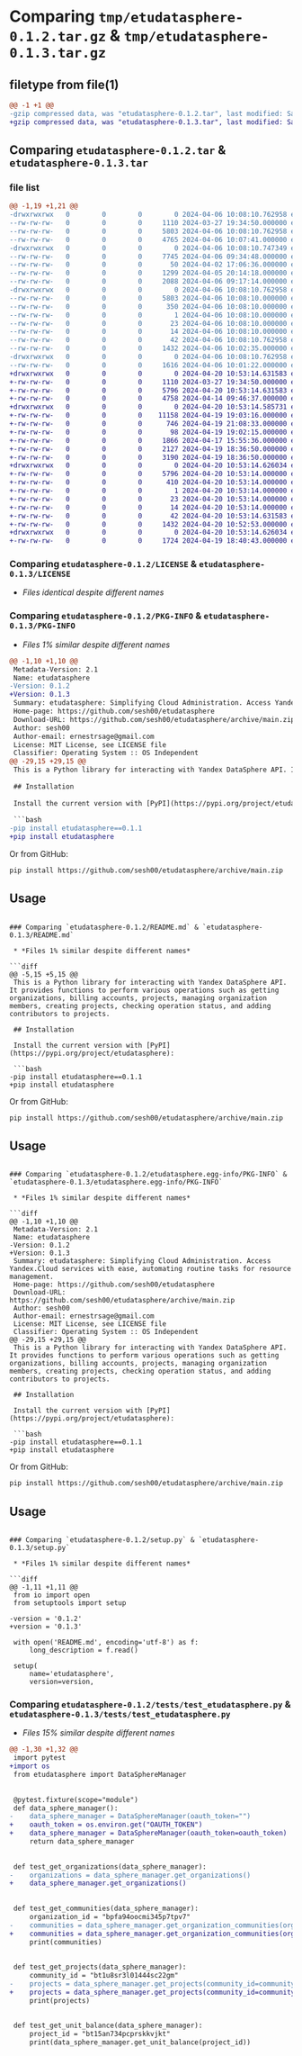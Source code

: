 # Comparing `tmp/etudatasphere-0.1.2.tar.gz` & `tmp/etudatasphere-0.1.3.tar.gz`

## filetype from file(1)

```diff
@@ -1 +1 @@
-gzip compressed data, was "etudatasphere-0.1.2.tar", last modified: Sat Apr  6 10:08:10 2024, max compression
+gzip compressed data, was "etudatasphere-0.1.3.tar", last modified: Sat Apr 20 10:53:14 2024, max compression
```

## Comparing `etudatasphere-0.1.2.tar` & `etudatasphere-0.1.3.tar`

### file list

```diff
@@ -1,19 +1,21 @@
-drwxrwxrwx   0        0        0        0 2024-04-06 10:08:10.762958 etudatasphere-0.1.2/
--rw-rw-rw-   0        0        0     1110 2024-03-27 19:34:50.000000 etudatasphere-0.1.2/LICENSE
--rw-rw-rw-   0        0        0     5803 2024-04-06 10:08:10.762958 etudatasphere-0.1.2/PKG-INFO
--rw-rw-rw-   0        0        0     4765 2024-04-06 10:07:41.000000 etudatasphere-0.1.2/README.md
-drwxrwxrwx   0        0        0        0 2024-04-06 10:08:10.747349 etudatasphere-0.1.2/etudatasphere/
--rw-rw-rw-   0        0        0     7745 2024-04-06 09:34:48.000000 etudatasphere-0.1.2/etudatasphere/DataSphereManager.py
--rw-rw-rw-   0        0        0       50 2024-04-02 17:06:36.000000 etudatasphere-0.1.2/etudatasphere/__init__.py
--rw-rw-rw-   0        0        0     1299 2024-04-05 20:14:18.000000 etudatasphere-0.1.2/etudatasphere/exceptions.py
--rw-rw-rw-   0        0        0     2088 2024-04-06 09:17:14.000000 etudatasphere-0.1.2/etudatasphere/utils.py
-drwxrwxrwx   0        0        0        0 2024-04-06 10:08:10.762958 etudatasphere-0.1.2/etudatasphere.egg-info/
--rw-rw-rw-   0        0        0     5803 2024-04-06 10:08:10.000000 etudatasphere-0.1.2/etudatasphere.egg-info/PKG-INFO
--rw-rw-rw-   0        0        0      350 2024-04-06 10:08:10.000000 etudatasphere-0.1.2/etudatasphere.egg-info/SOURCES.txt
--rw-rw-rw-   0        0        0        1 2024-04-06 10:08:10.000000 etudatasphere-0.1.2/etudatasphere.egg-info/dependency_links.txt
--rw-rw-rw-   0        0        0       23 2024-04-06 10:08:10.000000 etudatasphere-0.1.2/etudatasphere.egg-info/requires.txt
--rw-rw-rw-   0        0        0       14 2024-04-06 10:08:10.000000 etudatasphere-0.1.2/etudatasphere.egg-info/top_level.txt
--rw-rw-rw-   0        0        0       42 2024-04-06 10:08:10.762958 etudatasphere-0.1.2/setup.cfg
--rw-rw-rw-   0        0        0     1432 2024-04-06 10:02:35.000000 etudatasphere-0.1.2/setup.py
-drwxrwxrwx   0        0        0        0 2024-04-06 10:08:10.762958 etudatasphere-0.1.2/tests/
--rw-rw-rw-   0        0        0     1616 2024-04-06 10:01:22.000000 etudatasphere-0.1.2/tests/test_etudatasphere.py
+drwxrwxrwx   0        0        0        0 2024-04-20 10:53:14.631583 etudatasphere-0.1.3/
+-rw-rw-rw-   0        0        0     1110 2024-03-27 19:34:50.000000 etudatasphere-0.1.3/LICENSE
+-rw-rw-rw-   0        0        0     5796 2024-04-20 10:53:14.631583 etudatasphere-0.1.3/PKG-INFO
+-rw-rw-rw-   0        0        0     4758 2024-04-14 09:46:37.000000 etudatasphere-0.1.3/README.md
+drwxrwxrwx   0        0        0        0 2024-04-20 10:53:14.585731 etudatasphere-0.1.3/etudatasphere/
+-rw-rw-rw-   0        0        0    11158 2024-04-19 19:03:16.000000 etudatasphere-0.1.3/etudatasphere/DataSphereManager.py
+-rw-rw-rw-   0        0        0      746 2024-04-19 21:08:33.000000 etudatasphere-0.1.3/etudatasphere/OperationManager.py
+-rw-rw-rw-   0        0        0       98 2024-04-19 19:02:15.000000 etudatasphere-0.1.3/etudatasphere/__init__.py
+-rw-rw-rw-   0        0        0     1866 2024-04-17 15:55:36.000000 etudatasphere-0.1.3/etudatasphere/exceptions.py
+-rw-rw-rw-   0        0        0     2127 2024-04-19 18:36:50.000000 etudatasphere-0.1.3/etudatasphere/requests.py
+-rw-rw-rw-   0        0        0     3190 2024-04-19 18:36:50.000000 etudatasphere-0.1.3/etudatasphere/utils.py
+drwxrwxrwx   0        0        0        0 2024-04-20 10:53:14.626034 etudatasphere-0.1.3/etudatasphere.egg-info/
+-rw-rw-rw-   0        0        0     5796 2024-04-20 10:53:14.000000 etudatasphere-0.1.3/etudatasphere.egg-info/PKG-INFO
+-rw-rw-rw-   0        0        0      410 2024-04-20 10:53:14.000000 etudatasphere-0.1.3/etudatasphere.egg-info/SOURCES.txt
+-rw-rw-rw-   0        0        0        1 2024-04-20 10:53:14.000000 etudatasphere-0.1.3/etudatasphere.egg-info/dependency_links.txt
+-rw-rw-rw-   0        0        0       23 2024-04-20 10:53:14.000000 etudatasphere-0.1.3/etudatasphere.egg-info/requires.txt
+-rw-rw-rw-   0        0        0       14 2024-04-20 10:53:14.000000 etudatasphere-0.1.3/etudatasphere.egg-info/top_level.txt
+-rw-rw-rw-   0        0        0       42 2024-04-20 10:53:14.631583 etudatasphere-0.1.3/setup.cfg
+-rw-rw-rw-   0        0        0     1432 2024-04-20 10:52:53.000000 etudatasphere-0.1.3/setup.py
+drwxrwxrwx   0        0        0        0 2024-04-20 10:53:14.626034 etudatasphere-0.1.3/tests/
+-rw-rw-rw-   0        0        0     1724 2024-04-19 18:40:43.000000 etudatasphere-0.1.3/tests/test_etudatasphere.py
```

### Comparing `etudatasphere-0.1.2/LICENSE` & `etudatasphere-0.1.3/LICENSE`

 * *Files identical despite different names*

### Comparing `etudatasphere-0.1.2/PKG-INFO` & `etudatasphere-0.1.3/PKG-INFO`

 * *Files 1% similar despite different names*

```diff
@@ -1,10 +1,10 @@
 Metadata-Version: 2.1
 Name: etudatasphere
-Version: 0.1.2
+Version: 0.1.3
 Summary: etudatasphere: Simplifying Cloud Administration. Access Yandex.Cloud services with ease, automating routine tasks for resource management.
 Home-page: https://github.com/sesh00/etudatasphere
 Download-URL: https://github.com/sesh00/etudatasphere/archive/main.zip
 Author: sesh00
 Author-email: ernestrsage@gmail.com
 License: MIT License, see LICENSE file
 Classifier: Operating System :: OS Independent
@@ -29,15 +29,15 @@
 This is a Python library for interacting with Yandex DataSphere API. It provides functions to perform various operations such as getting organizations, billing accounts, projects, managing organization members, creating projects, checking operation status, and adding contributors to projects.
 
 ## Installation
 
 Install the current version with [PyPI](https://pypi.org/project/etudatasphere):
 
 ```bash
-pip install etudatasphere==0.1.1
+pip install etudatasphere
 ```
 
 Or from GitHub:
 ```bash
 pip install https://github.com/sesh00/etudatasphere/archive/main.zip
 ```
 ## Usage
```

### Comparing `etudatasphere-0.1.2/README.md` & `etudatasphere-0.1.3/README.md`

 * *Files 1% similar despite different names*

```diff
@@ -5,15 +5,15 @@
 This is a Python library for interacting with Yandex DataSphere API. It provides functions to perform various operations such as getting organizations, billing accounts, projects, managing organization members, creating projects, checking operation status, and adding contributors to projects.
 
 ## Installation
 
 Install the current version with [PyPI](https://pypi.org/project/etudatasphere):
 
 ```bash
-pip install etudatasphere==0.1.1
+pip install etudatasphere
 ```
 
 Or from GitHub:
 ```bash
 pip install https://github.com/sesh00/etudatasphere/archive/main.zip
 ```
 ## Usage
```

### Comparing `etudatasphere-0.1.2/etudatasphere.egg-info/PKG-INFO` & `etudatasphere-0.1.3/etudatasphere.egg-info/PKG-INFO`

 * *Files 1% similar despite different names*

```diff
@@ -1,10 +1,10 @@
 Metadata-Version: 2.1
 Name: etudatasphere
-Version: 0.1.2
+Version: 0.1.3
 Summary: etudatasphere: Simplifying Cloud Administration. Access Yandex.Cloud services with ease, automating routine tasks for resource management.
 Home-page: https://github.com/sesh00/etudatasphere
 Download-URL: https://github.com/sesh00/etudatasphere/archive/main.zip
 Author: sesh00
 Author-email: ernestrsage@gmail.com
 License: MIT License, see LICENSE file
 Classifier: Operating System :: OS Independent
@@ -29,15 +29,15 @@
 This is a Python library for interacting with Yandex DataSphere API. It provides functions to perform various operations such as getting organizations, billing accounts, projects, managing organization members, creating projects, checking operation status, and adding contributors to projects.
 
 ## Installation
 
 Install the current version with [PyPI](https://pypi.org/project/etudatasphere):
 
 ```bash
-pip install etudatasphere==0.1.1
+pip install etudatasphere
 ```
 
 Or from GitHub:
 ```bash
 pip install https://github.com/sesh00/etudatasphere/archive/main.zip
 ```
 ## Usage
```

### Comparing `etudatasphere-0.1.2/setup.py` & `etudatasphere-0.1.3/setup.py`

 * *Files 1% similar despite different names*

```diff
@@ -1,11 +1,11 @@
 from io import open
 from setuptools import setup
 
-version = '0.1.2'
+version = '0.1.3'
 
 with open('README.md', encoding='utf-8') as f:
     long_description = f.read()
 
 setup(
     name='etudatasphere',
     version=version,
```

### Comparing `etudatasphere-0.1.2/tests/test_etudatasphere.py` & `etudatasphere-0.1.3/tests/test_etudatasphere.py`

 * *Files 15% similar despite different names*

```diff
@@ -1,30 +1,32 @@
 import pytest
+import os
 from etudatasphere import DataSphereManager
 
 
 @pytest.fixture(scope="module")
 def data_sphere_manager():
-    data_sphere_manager = DataSphereManager(oauth_token="")
+    oauth_token = os.environ.get("OAUTH_TOKEN")
+    data_sphere_manager = DataSphereManager(oauth_token=oauth_token)
     return data_sphere_manager
 
 
 def test_get_organizations(data_sphere_manager):
-    organizations = data_sphere_manager.get_organizations()
+    data_sphere_manager.get_organizations()
 
 
 def test_get_communities(data_sphere_manager):
     organization_id = "bpfa94oocmi345p7tpv7"
-    communities = data_sphere_manager.get_organization_communities(organization_id)
+    communities = data_sphere_manager.get_organization_communities(organization_id, parse_communities_flag=True)
     print(communities)
 
 
 def test_get_projects(data_sphere_manager):
     community_id = "bt1u8sr3l01444sc22gm"
-    projects = data_sphere_manager.get_projects(community_id=community_id)
+    projects = data_sphere_manager.get_projects(community_id=community_id, parse_projects_flag=True)
     print(projects)
 
 
 def test_get_unit_balance(data_sphere_manager):
     project_id = "bt15an734pcprskkvjkt"
     print(data_sphere_manager.get_unit_balance(project_id))
```

